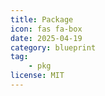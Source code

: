 ```yaml
---
title: Package
icon: fas fa-box
date: 2025-04-19
category: blueprint
tag: 
    - pkg
license: MIT
---
```


